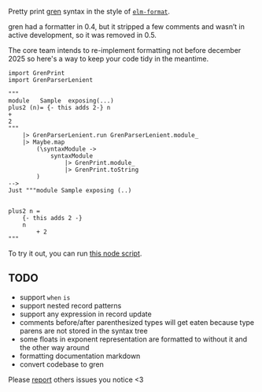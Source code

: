 Pretty print [gren](https://gren-lang.org/) syntax
in the style of [`elm-format`](https://github.com/avh4/gren-format).

gren had a formatter in 0.4, but it stripped a few comments and wasn’t in active development, so it was removed in 0.5.

The core team intends to re-implement formatting not before december 2025
so here's a way to keep your code tidy in the meantime.


```gren
import GrenPrint
import GrenParserLenient

"""
module   Sample  exposing(...)
plus2 (n)= {- this adds 2-} n
+
2
"""
    |> GrenParserLenient.run GrenParserLenient.module_
    |> Maybe.map
        (\syntaxModule ->
            syntaxModule
                |> GrenPrint.module_
                |> GrenPrint.toString
        )
-->
Just """module Sample exposing (..)


plus2 n =
    {- this adds 2 -}
    n
        + 2
"""
```

To try it out, you can
run [this node script](https://github.com/lue-bird/gren-format-unofficial/tree/main/node-gren-format-unofficial).


## TODO
  - support `when` `is`
  - support nested record patterns
  - support any expression in record update
  - comments before/after parenthesized types will get eaten because type parens are not stored in the syntax tree
  - some floats in exponent representation are formatted to without it and the other way around
  - formatting documentation markdown
  - convert codebase to gren

Please [report](https://github.com/lue-bird/gren-format-unofficial/issues/new) others issues you notice <3
